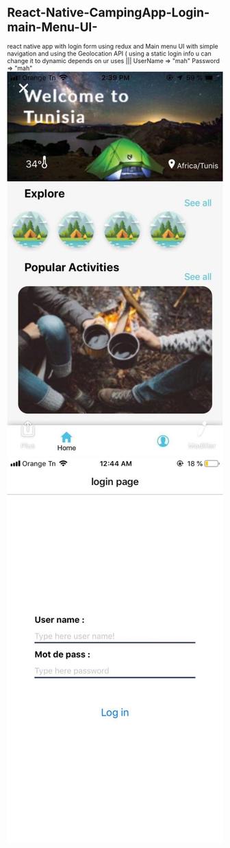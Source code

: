 # React-Native-CampingApp-Login-main-Menu-UI-
react native app with login form using redux and Main menu UI with simple navigation and using the Geolocation API ( using a static login info u can change it to dynamic depends on ur uses  ||| UserName  => "mah" Password => "mah"
![](screenshot/2.jpg)
![](screenshot/1.jpg)

